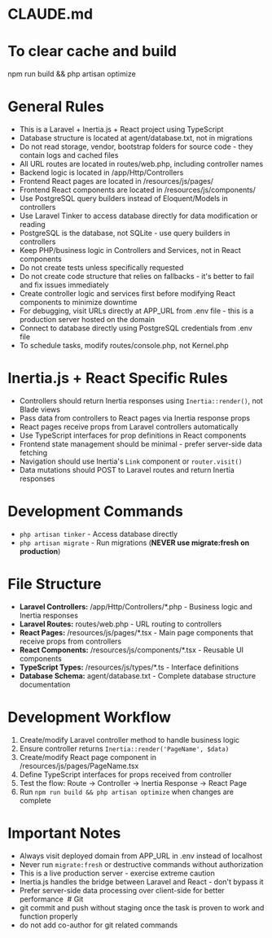 
# CLAUDE.md
# To clear cache and build
npm run build && php artisan optimize

# General Rules
- This is a Laravel + Inertia.js + React project using TypeScript
- Database structure is located at agent/database.txt, not in migrations
- Do not read storage, vendor, bootstrap folders for source code - they contain logs and cached files
- All URL routes are located in routes/web.php, including controller names
- Backend logic is located in /app/Http/Controllers
- Frontend React pages are located in /resources/js/pages/
- Frontend React components are located in /resources/js/components/
- Use PostgreSQL query builders instead of Eloquent/Models in controllers
- Use Laravel Tinker to access database directly for data modification or reading
- PostgreSQL is the database, not SQLite - use query builders in controllers
- Keep PHP/business logic in Controllers and Services, not in React components
- Do not create tests unless specifically requested
- Do not create code structure that relies on fallbacks - it's better to fail and fix issues immediately
- Create controller logic and services first before modifying React components to minimize downtime
- For debugging, visit URLs directly at APP_URL from .env file - this is a production server hosted on the domain
- Connect to database directly using PostgreSQL credentials from .env file
- To schedule tasks, modify routes/console.php, not Kernel.php

# Inertia.js + React Specific Rules
- Controllers should return Inertia responses using `Inertia::render()`, not Blade views
- Pass data from controllers to React pages via Inertia response props
- React pages receive props from Laravel controllers automatically
- Use TypeScript interfaces for prop definitions in React components
- Frontend state management should be minimal - prefer server-side data fetching
- Navigation should use Inertia's `Link` component or `router.visit()`
- Data mutations should POST to Laravel routes and return Inertia responses

# Development Commands
- `php artisan tinker` - Access database directly
- `php artisan migrate` - Run migrations (**NEVER use migrate:fresh on production**)

# File Structure
- **Laravel Controllers:** /app/Http/Controllers/*.php - Business logic and Inertia responses
- **Laravel Routes:** routes/web.php - URL routing to controllers
- **React Pages:** /resources/js/pages/*.tsx - Main page components that receive props from controllers
- **React Components:** /resources/js/components/*.tsx - Reusable UI components
- **TypeScript Types:** /resources/js/types/*.ts - Interface definitions
- **Database Schema:** agent/database.txt - Complete database structure documentation

# Development Workflow
1. Create/modify Laravel controller method to handle business logic
2. Ensure controller returns `Inertia::render('PageName', $data)`
3. Create/modify React page component in /resources/js/pages/PageName.tsx
4. Define TypeScript interfaces for props received from controller
5. Test the flow: Route → Controller → Inertia Response → React Page
6. Run `npm run build && php artisan optimize` when changes are complete

# Important Notes
- Always visit deployed domain from APP_URL in .env instead of localhost
- Never run `migrate:fresh` or destructive commands without authorization
- This is a live production server - exercise extreme caution
- Inertia.js handles the bridge between Laravel and React - don't bypass it
- Prefer server-side data processing over client-side for better performance
 # Git 
- git commit and push without staging once the task is proven to work and function properly
- do not add co-author for git related commands
